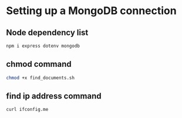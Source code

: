 # Setting up a MongoDB connection

## Node dependency list

```bash
npm i express dotenv mongodb
```

## chmod command

```bash
chmod +x find_documents.sh
```

## find ip address command

```bash
curl ifconfig.me
```
